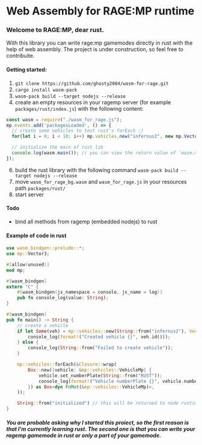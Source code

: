 # Web Assembly for RAGE:MP runtime
### Welcome to RAGE:MP, dear rust.

With this library you can write rage:mp gamemodes directly in rust with the help of web assembly.
The project is under construction, so feel free to contribuite.

#### Getting started:
1. `git clone https://github.com/ghosty2004/wasm-for-rage.git`
2. `cargo install wasm-pack`
3. `wasm-pack build --target nodejs --release`
5. create an empty resources in your ragemp server (for example `packages/rust/index.js`) with the following content:
```js
const wasm = require("./wasm_for_rage.js");
mp.events.add('packagesLoaded', () => {
  // create some vehicles to test rust's forEach :)
  for(let i = 0; i < 10; i++) mp.vehicles.new("infernus2", new mp.Vector3(0, 0, 0));

  // initialize the main of rust lib
  console.log(wasm.main()); // you can view the return value of `wasm.main()` from `/src/lib.rs` (it return a String)
});
```
6. build the rust library with the following command `wasm-pack build --target nodejs --release`
7. move `wasm_for_rage_bg.wasm` and `wasm_for_rage.js` in your resources path `packages/rust/`
8. start server

#### Todo
- bind all methods from ragemp (embedded nodejs) to rust

#### Example of code in rust
```rust
use wasm_bindgen::prelude::*;
use mp::Vector3;

#[allow(unused)]
mod mp;

#[wasm_bindgen]
extern "C" {
    #[wasm_bindgen(js_namespace = console, js_name = log)]
    pub fn console_log(value: String);
}

#[wasm_bindgen]
pub fn main() -> String {
    // create a vehicle
    if let Some(veh) = mp::vehicles::new(String::from("infernus2"), Vector3::new(0.0, 0.0, 0.0)) {
        console_log(format!("Created vehicle {}", veh.id()));
    } else {
        console_log(String::from("Failed to create vehicle"));
    }

    mp::vehicles::forEach(&Closure::wrap(
        Box::new(|vehicle: &mp::vehicles::VehicleMp| {
            vehicle.set_numberPlate(String::from("RUST"));
            console_log(format!("Vehicle numberPlate {}", vehicle.numberPlate()));
        }) as Box<dyn FnMut(&mp::vehicles::VehicleMp)>,
    ));

    String::from("initialized") // this will be returned to node runtime (in our case the node from ragemp where it's embedded)
}
```

##### You are probable asking why I started this proiect, so the first reason is that I'm currently learning rust. The second one is that you can write your ragemp gamemode in rust or only a part of your gamemode.
